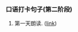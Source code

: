 ### 口语打卡句子(第二阶段)
1. 第一天朗读. ([link](https://mp.weixin.qq.com/s?__biz=MzI1NzIyNjU4Ng==&mid=100000008&idx=1&sn=92d25a39548e08efec22c846bc761513)) 